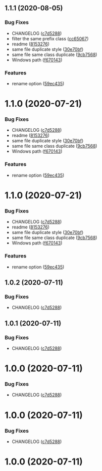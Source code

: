 ## 1.1.1 (2020-08-05)


### Bug Fixes

* CHANGELOG ([c7d5288](https://github.com/chenxinan/vue-aimg-loader/commit/c7d5288344e730bb1af622108ebd8767dbce4dcb))
* filter the same prefix class ([cc65067](https://github.com/chenxinan/vue-aimg-loader/commit/cc650670c2c2ffecfb3c93decd05652a6ba27cf2))
* readme ([8153276](https://github.com/chenxinan/vue-aimg-loader/commit/8153276acf53c517c4b316f2541850b3bdb6ed6f))
* same file duplicate style ([30e70bf](https://github.com/chenxinan/vue-aimg-loader/commit/30e70bfa58772b2ebb6dc9f02c705e9598c33245))
* same file same class duplicate ([9cb7568](https://github.com/chenxinan/vue-aimg-loader/commit/9cb75682de8767940151067af3172357a7c3e863))
* Windows path ([f670143](https://github.com/chenxinan/vue-aimg-loader/commit/f670143825128743ead6ebbd856def8a73f09da6))


### Features

* rename option ([59ec435](https://github.com/chenxinan/vue-aimg-loader/commit/59ec435ac28fd686f33dbf8115e04813e0ff813e))



# 1.1.0 (2020-07-21)


### Bug Fixes

* CHANGELOG ([c7d5288](https://github.com/chenxinan/vue-aimg-loader/commit/c7d5288344e730bb1af622108ebd8767dbce4dcb))
* readme ([8153276](https://github.com/chenxinan/vue-aimg-loader/commit/8153276acf53c517c4b316f2541850b3bdb6ed6f))
* same file duplicate style ([30e70bf](https://github.com/chenxinan/vue-aimg-loader/commit/30e70bfa58772b2ebb6dc9f02c705e9598c33245))
* same file same class duplicate ([9cb7568](https://github.com/chenxinan/vue-aimg-loader/commit/9cb75682de8767940151067af3172357a7c3e863))
* Windows path ([f670143](https://github.com/chenxinan/vue-aimg-loader/commit/f670143825128743ead6ebbd856def8a73f09da6))


### Features

* rename option ([59ec435](https://github.com/chenxinan/vue-aimg-loader/commit/59ec435ac28fd686f33dbf8115e04813e0ff813e))



# 1.1.0 (2020-07-21)


### Bug Fixes

* CHANGELOG ([c7d5288](https://github.com/chenxinan/vue-aimg-loader/commit/c7d5288344e730bb1af622108ebd8767dbce4dcb))
* readme ([8153276](https://github.com/chenxinan/vue-aimg-loader/commit/8153276acf53c517c4b316f2541850b3bdb6ed6f))
* same file duplicate style ([30e70bf](https://github.com/chenxinan/vue-aimg-loader/commit/30e70bfa58772b2ebb6dc9f02c705e9598c33245))
* same file same class duplicate ([9cb7568](https://github.com/chenxinan/vue-aimg-loader/commit/9cb75682de8767940151067af3172357a7c3e863))
* Windows path ([f670143](https://github.com/chenxinan/vue-aimg-loader/commit/f670143825128743ead6ebbd856def8a73f09da6))


### Features

* rename option ([59ec435](https://github.com/chenxinan/vue-aimg-loader/commit/59ec435ac28fd686f33dbf8115e04813e0ff813e))



## 1.0.2 (2020-07-11)


### Bug Fixes

* CHANGELOG ([c7d5288](https://github.com/chenxinan/vue-aimg-loader/commit/c7d5288344e730bb1af622108ebd8767dbce4dcb))



## 1.0.1 (2020-07-11)


### Bug Fixes

* CHANGELOG ([c7d5288](https://github.com/chenxinan/vue-aimg-loader/commit/c7d5288344e730bb1af622108ebd8767dbce4dcb))



# 1.0.0 (2020-07-11)


### Bug Fixes

* CHANGELOG ([c7d5288](https://github.com/chenxinan/vue-aimg-loader/commit/c7d5288344e730bb1af622108ebd8767dbce4dcb))



# 1.0.0 (2020-07-11)


### Bug Fixes

* CHANGELOG ([c7d5288](https://github.com/chenxinan/vue-aimg-loader/commit/c7d5288344e730bb1af622108ebd8767dbce4dcb))



# 1.0.0 (2020-07-11)

